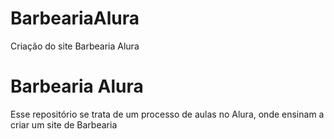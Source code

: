 # BarbeariaAlura
Criação do site Barbearia Alura

<h1> Barbearia Alura </h1>
<p> Esse repositório se trata de um processo de aulas no Alura, onde ensinam a criar um site de Barbearia</p>
